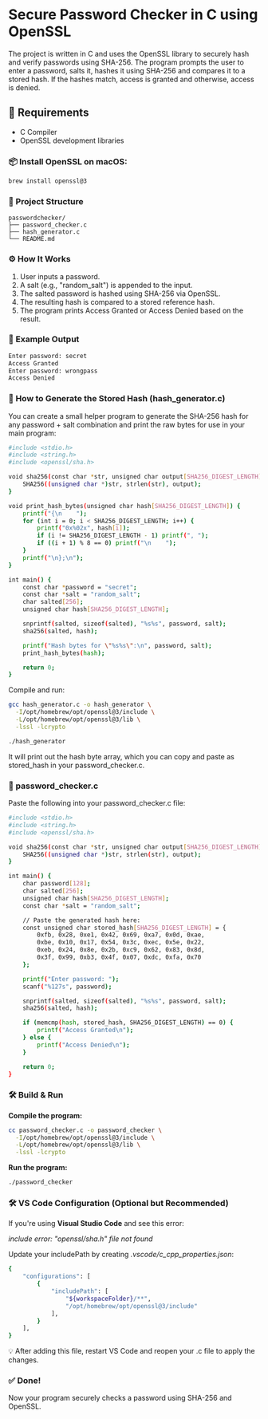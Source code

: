 # Secure Password Checker in C using OpenSSL

The project is written in C and uses the OpenSSL library to securely hash and verify passwords using SHA-256. The program prompts the user to enter a password, salts it, hashes it using SHA-256 and compares it to a stored hash. If the hashes match, access is granted and otherwise, access is denied.

## 🧰 Requirements

- C Compiler
- OpenSSL development libraries

### 📦 Install OpenSSL on macOS:

```bash
brew install openssl@3
```

### 📂 Project Structure

```text
passwordchecker/
├── password_checker.c
├── hash_generator.c
└── README.md
```

### ⚙️ How It Works

1. User inputs a password.
2. A salt (e.g., "random_salt") is appended to the input.
3. The salted password is hashed using SHA-256 via OpenSSL.
4. The resulting hash is compared to a stored reference hash.
5. The program prints Access Granted or Access Denied based on the result.

### 🧪 Example Output

```bash
Enter password: secret  
Access Granted  
Enter password: wrongpass  
Access Denied
```

### 🔨 How to Generate the Stored Hash (hash_generator.c)

You can create a small helper program to generate the SHA-256 hash for any password + salt combination and print the raw bytes for use in your main program:

```bash
#include <stdio.h>
#include <string.h>
#include <openssl/sha.h>

void sha256(const char *str, unsigned char output[SHA256_DIGEST_LENGTH]) {
    SHA256((unsigned char *)str, strlen(str), output);
}

void print_hash_bytes(unsigned char hash[SHA256_DIGEST_LENGTH]) {
    printf("{\n    ");
    for (int i = 0; i < SHA256_DIGEST_LENGTH; i++) {
        printf("0x%02x", hash[i]);
        if (i != SHA256_DIGEST_LENGTH - 1) printf(", ");
        if ((i + 1) % 8 == 0) printf("\n    ");
    }
    printf("\n};\n");
}

int main() {
    const char *password = "secret";
    const char *salt = "random_salt";
    char salted[256];
    unsigned char hash[SHA256_DIGEST_LENGTH];

    snprintf(salted, sizeof(salted), "%s%s", password, salt);
    sha256(salted, hash);

    printf("Hash bytes for \"%s%s\":\n", password, salt);
    print_hash_bytes(hash);

    return 0;
}
```

Compile and run:
```bash
gcc hash_generator.c -o hash_generator \
  -I/opt/homebrew/opt/openssl@3/include \
  -L/opt/homebrew/opt/openssl@3/lib \
  -lssl -lcrypto
```

```bash
./hash_generator
```

It will print out the hash byte array, which you can copy and paste as stored_hash in your password_checker.c.

### 📄 password_checker.c

Paste the following into your password_checker.c file:

```bash
#include <stdio.h>
#include <string.h>
#include <openssl/sha.h>

void sha256(const char *str, unsigned char output[SHA256_DIGEST_LENGTH]) {
    SHA256((unsigned char *)str, strlen(str), output);
}

int main() {
    char password[128];
    char salted[256];
    unsigned char hash[SHA256_DIGEST_LENGTH];
    const char *salt = "random_salt";

    // Paste the generated hash here:
    const unsigned char stored_hash[SHA256_DIGEST_LENGTH] = {
        0xfb, 0x28, 0xe1, 0x42, 0x69, 0xa7, 0x0d, 0xae,
        0xbe, 0x10, 0x17, 0x54, 0x3c, 0xec, 0x5e, 0x22,
        0xeb, 0x24, 0x8e, 0x2b, 0xc9, 0x62, 0x83, 0x8d,
        0x3f, 0x99, 0xb3, 0x4f, 0x07, 0xdc, 0xfa, 0x70
    };

    printf("Enter password: ");
    scanf("%127s", password);

    snprintf(salted, sizeof(salted), "%s%s", password, salt);
    sha256(salted, hash);

    if (memcmp(hash, stored_hash, SHA256_DIGEST_LENGTH) == 0) {
        printf("Access Granted\n");
    } else {
        printf("Access Denied\n");
    }

    return 0;
}
```

### 🛠️ Build & Run

**Compile the program:**
```bash
cc password_checker.c -o password_checker \
  -I/opt/homebrew/opt/openssl@3/include \
  -L/opt/homebrew/opt/openssl@3/lib \
  -lssl -lcrypto
```

**Run the program:**
```bash
./password_checker
```

### 🛠️ VS Code Configuration (Optional but Recommended)

If you're using **Visual Studio Code** and see this error:

*include error: "openssl/sha.h" file not found*

Update your includePath by creating *.vscode/c_cpp_properties.json*:

```bash
{
    "configurations": [
        {
            "includePath": [
                "${workspaceFolder}/**",
                "/opt/homebrew/opt/openssl@3/include"
            ],
        }
    ],
}
```

💡 After adding this file, restart VS Code and reopen your .c file to apply the changes.

### ✅ Done!

Now your program securely checks a password using SHA-256 and OpenSSL. 
